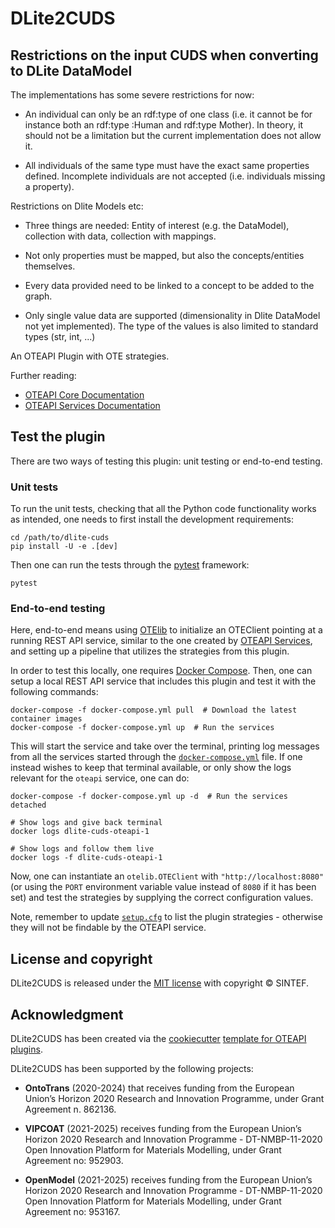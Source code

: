 # DLite2CUDS

## Restrictions on the input CUDS when converting to DLite DataModel

The implementations has some severe restrictions for now:

* An individual can only be an rdf:type of one class (i.e. it cannot be for instance both an rdf:type :Human and rdf:type Mother).
In theory, it should not be a limitation but the current implementation does not allow it.

* All individuals of the same type must have the exact same properties defined. Incomplete individuals are not accepted (i.e. individuals missing a property).

Restrictions on Dlite Models etc:

* Three things are needed: Entity of interest (e.g. the DataModel), collection with data, collection with mappings.

* Not only properties must be mapped, but also the concepts/entities themselves.

* Every data provided need to be linked to a concept to be added to the graph.

* Only single value data are supported (dimensionality in Dlite DataModel not yet implemented).
The type of the values is also limited to standard types (str, int, ...)

An OTEAPI Plugin with OTE strategies.

Further reading:

- [OTEAPI Core Documentation](https://emmc-asbl.github.io/oteapi-core)
- [OTEAPI Services Documentation](https://emmc-asbl.github.io/oteapi-services)

## Test the plugin

There are two ways of testing this plugin: unit testing or end-to-end testing.

### Unit tests

To run the unit tests, checking that all the Python code functionality works as intended, one needs to first install the development requirements:

```shell
cd /path/to/dlite-cuds
pip install -U -e .[dev]
```

Then one can run the tests through the [pytest](https://pytest.org) framework:

```shell
pytest
```

### End-to-end testing

Here, end-to-end means using [OTElib](https://github.com/EMMC-ASBL/otelib) to initialize an OTEClient pointing at a running REST API service, similar to the one created by [OTEAPI Services](https://github.com/EMMC-ASBL/oteapi-services), and setting up a pipeline that utilizes the strategies from this plugin.

In order to test this locally, one requires [Docker Compose](https://github.com/docker/compose).
Then, one can setup a local REST API service that includes this plugin and test it with the following commands:

```shell
docker-compose -f docker-compose.yml pull  # Download the latest container images
docker-compose -f docker-compose.yml up  # Run the services
```

This will start the service and take over the terminal, printing log messages from all the services started through the [`docker-compose.yml`](https://github.com/EMMC-ASBL/dlite-cuds/blob/main/docker-compose.yml) file.
If one instead wishes to keep that terminal available, or only show the logs relevant for the `oteapi` service, one can do:

```shell
docker-compose -f docker-compose.yml up -d  # Run the services detached

# Show logs and give back terminal
docker logs dlite-cuds-oteapi-1

# Show logs and follow them live
docker logs -f dlite-cuds-oteapi-1
```

Now, one can instantiate an `otelib.OTEClient` with `"http://localhost:8080"` (or using the `PORT` environment variable value instead of `8080` if it has been set) and test the strategies by supplying the correct configuration values.

Note, remember to update [`setup.cfg`](https://github.com/EMMC-ASBL/dlite-cuds/blob/main/setup.cfg) to list the plugin strategies - otherwise they will not be findable by the OTEAPI service.

## License and copyright

DLite2CUDS is released under the [MIT license](LICENSE.md) with copyright &copy; SINTEF.

## Acknowledgment

DLite2CUDS has been created via the [cookiecutter](https://cookiecutter.readthedocs.io/) [template for OTEAPI plugins](https://github.com/EMMC-ASBL/oteapi-plugin-template).

DLite2CUDS has been supported by the following projects:

- **OntoTrans** (2020-2024) that receives funding from the European Union’s Horizon 2020 Research and Innovation Programme, under Grant Agreement n. 862136.

- **VIPCOAT** (2021-2025) receives funding from the European Union’s Horizon 2020 Research and Innovation Programme - DT-NMBP-11-2020 Open Innovation Platform for Materials Modelling, under Grant Agreement no: 952903.

- **OpenModel** (2021-2025) receives funding from the European Union’s Horizon 2020 Research and Innovation Programme - DT-NMBP-11-2020 Open Innovation Platform for Materials Modelling, under Grant Agreement no: 953167.

